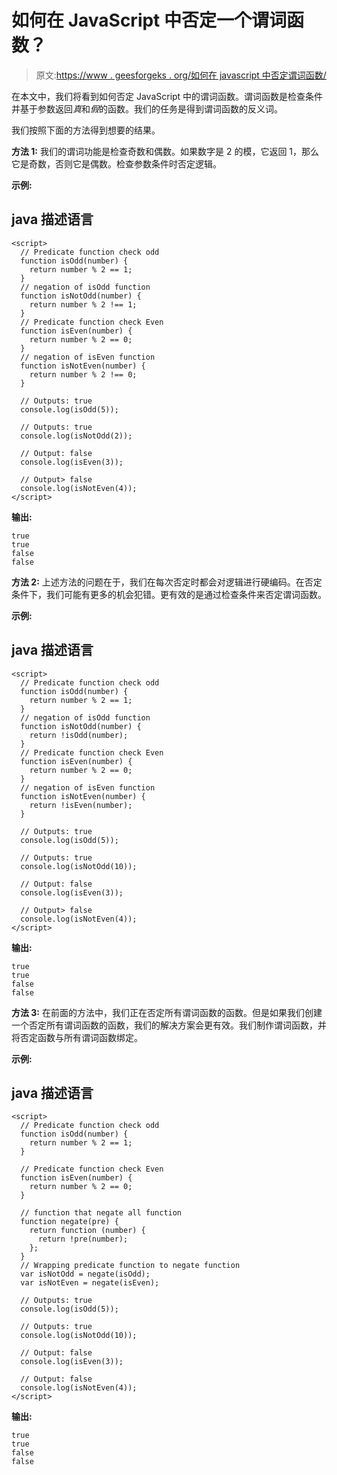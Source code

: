 # 如何在 JavaScript 中否定一个谓词函数？

> 原文:[https://www . geesforgeks . org/如何在 javascript 中否定谓词函数/](https://www.geeksforgeeks.org/how-to-negate-a-predicate-function-in-javascript/)

在本文中，我们将看到如何否定 JavaScript 中的谓词函数。谓词函数是检查条件并基于参数返回*真*和*假*的函数。我们的任务是得到谓词函数的反义词。

我们按照下面的方法得到想要的结果。

**方法 1:** 我们的谓词功能是检查奇数和偶数。如果数字是 2 的模，它返回 1，那么它是奇数，否则它是偶数。检查参数条件时否定逻辑。

**示例:**

## java 描述语言

```
<script>
  // Predicate function check odd
  function isOdd(number) {
    return number % 2 == 1;
  }
  // negation of isOdd function
  function isNotOdd(number) {
    return number % 2 !== 1;
  }
  // Predicate function check Even
  function isEven(number) {
    return number % 2 == 0;
  }
  // negation of isEven function
  function isNotEven(number) {
    return number % 2 !== 0;
  }

  // Outputs: true
  console.log(isOdd(5));

  // Outputs: true
  console.log(isNotOdd(2));

  // Output: false
  console.log(isEven(3));

  // Output> false
  console.log(isNotEven(4));
</script>
```

**输出:**

```
true
true 
false
false
```

**方法 2:** 上述方法的问题在于，我们在每次否定时都会对逻辑进行硬编码。在否定条件下，我们可能有更多的机会犯错。更有效的是通过检查条件来否定谓词函数。

**示例:**

## java 描述语言

```
<script>
  // Predicate function check odd
  function isOdd(number) {
    return number % 2 == 1;
  }
  // negation of isOdd function
  function isNotOdd(number) {
    return !isOdd(number);
  }
  // Predicate function check Even
  function isEven(number) {
    return number % 2 == 0;
  }
  // negation of isEven function
  function isNotEven(number) {
    return !isEven(number);
  }

  // Outputs: true
  console.log(isOdd(5));

  // Outputs: true
  console.log(isNotOdd(10));

  // Output: false
  console.log(isEven(3));

  // Output> false
  console.log(isNotEven(4));
</script>
```

**输出:**

```
true 
true 
false
false
```

**方法 3:** 在前面的方法中，我们正在否定所有谓词函数的函数。但是如果我们创建一个否定所有谓词函数的函数，我们的解决方案会更有效。我们制作谓词函数，并将否定函数与所有谓词函数绑定。

**示例:**

## java 描述语言

```
<script>
  // Predicate function check odd
  function isOdd(number) {
    return number % 2 == 1;
  }

  // Predicate function check Even
  function isEven(number) {
    return number % 2 == 0;
  }

  // function that negate all function
  function negate(pre) {
    return function (number) {
      return !pre(number);
    };
  }
  // Wrapping predicate function to negate function
  var isNotOdd = negate(isOdd);
  var isNotEven = negate(isEven);

  // Outputs: true
  console.log(isOdd(5));

  // Outputs: true
  console.log(isNotOdd(10));

  // Output: false
  console.log(isEven(3));

  // Output: false
  console.log(isNotEven(4));
</script>
```

**输出:**

```
true 
true 
false 
false
```